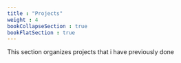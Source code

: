 ```yaml
---
title : "Projects"
weight : 4
bookCollapseSection : true
bookFlatSection : true
---
```


This section organizes projects that i have previously done
